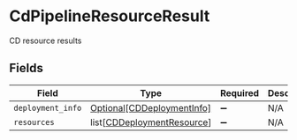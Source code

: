 # CdPipelineResourceResult

CD resource results


## Fields

| Field                                                                     | Type                                                                      | Required                                                                  | Description                                                               |
| ------------------------------------------------------------------------- | ------------------------------------------------------------------------- | ------------------------------------------------------------------------- | ------------------------------------------------------------------------- |
| `deployment_info`                                                         | [Optional[CDDeploymentInfo]](../../models/shared/cddeploymentinfo.md)     | :heavy_minus_sign:                                                        | N/A                                                                       |
| `resources`                                                               | list[[CDDeploymentResource](../../models/shared/cddeploymentresource.md)] | :heavy_minus_sign:                                                        | N/A                                                                       |